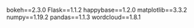 bokeh==2.3.0
Flask==1.1.2
happybase==1.2.0
matplotlib==3.3.2
numpy==1.19.2
pandas==1.1.3
wordcloud==1.8.1
